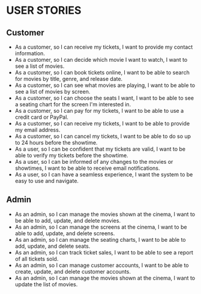 # USER STORIES

## Customer

- As a customer, so I can receive my tickets, I want to provide my contact information.
- As a customer, so I can decide which movie I want to watch, I want to see a list of movies.
- As a customer, so I can book tickets online, I want to be able to search for movies by title, genre, and release date.
- As a customer, so I can see what movies are playing, I want to be able to see a list of movies by screen.
- As a customer, so I can choose the seats I want, I want to be able to see a seating chart for the screen I'm interested in.
- As a customer, so I can pay for my tickets, I want to be able to use a credit card or PayPal.
- As a customer, so I can receive my tickets, I want to be able to provide my email address.
- As a customer, so I can cancel my tickets, I want to be able to do so up to 24 hours before the showtime.
- As a user, so I can be confident that my tickets are valid, I want to be able to verify my tickets before the showtime.
- As a user, so I can be informed of any changes to the movies or showtimes, I want to be able to receive email notifications.
- As a user, so I can have a seamless experience, I want the system to be easy to use and navigate.

## Admin

- As an admin, so I can manage the movies shown at the cinema, I want to be able to add, update, and delete movies.
- As an admin, so I can manage the screens at the cinema, I want to be able to add, update, and delete screens.
- As an admin, so I can manage the seating charts, I want to be able to add, update, and delete seats.
- As an admin, so I can track ticket sales, I want to be able to see a report of all tickets sold.
- As an admin, so I can manage customer accounts, I want to be able to create, update, and delete customer accounts.
- As an admin, so I can manage the movies shown at the cinema, I want to update the list of movies.
